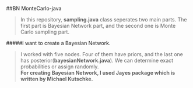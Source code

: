 ##BN MonteCarlo-java

>In this repository, **sampling.java** class seperates two main parts.  The first part is Bayesian Network part, and the second one is Monte Carlo sampling part.   

#####I want to create a Bayesian Network.
>I worked with five nodes.  Four of them have priors, and the last one has posterior(**bayesianNetwork.java**).  We can determine exact probabilities or assign randomly.  
**For creating Bayesian Network, I used Jayes package which is written by Michael Kutschke.**



